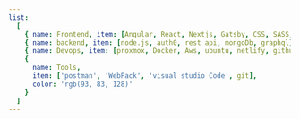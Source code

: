 ```yaml
---
list:
  [
    { name: Frontend, item: [Angular, React, Nextjs, Gatsby, CSS, SASS, Tailwind] },
    { name: backend, item: [node.js, auth0, rest api, mongoDb, graphql] },
    { name: Devops, item: [proxmox, Docker, Aws, ubuntu, netlify, github action, arch linux] },
    {
      name: Tools,
      item: ['postman', 'WebPack', 'visual studio Code', git],
      color: 'rgb(93, 83, 128)'
    }
  ]
---
```


